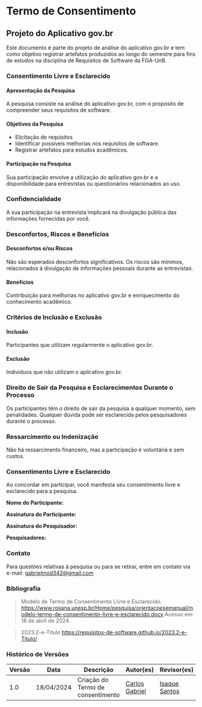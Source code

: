 # Termo de Consentimento

## Projeto do Aplicativo gov.br

Este documento é parte do projeto de análise do aplicativo gov.br e tem como objetivo registrar artefatos produzidos ao longo do semestre para fins de estudos na disciplina de Requisitos de Software da FGA-UnB.

### Consentimento Livre e Esclarecido

#### Apresentação da Pesquisa

A pesquisa consiste na análise do aplicativo gov.br, com o propósito de compreender seus requisitos de software.

#### Objetivos da Pesquisa

- Elicitação de requisitos
- Identificar possíveis melhorias nos requisitos de software.
- Registrar artefatos para estudos acadêmicos.

#### Participação na Pesquisa

Sua participação envolve a utilização do aplicativo gov.br e a disponibilidade para entrevistas ou questionários relacionados ao uso.

### Confidencialidade

A sua participação na entrevista implicará na divulgação pública das informações fornecidas por você.

### Desconfortos, Riscos e Benefícios

#### Desconfortos e/ou Riscos

Não são esperados desconfortos significativos. Os riscos são mínimos, relacionados à divulgação de informações pessoais durante as entrevistas.

#### Benefícios

Contribuição para melhorias no aplicativo gov.br e enriquecimento do conhecimento acadêmico.

### Critérios de Inclusão e Exclusão

#### Inclusão

Participantes que utilizam regularmente o aplicativo gov.br.

#### Exclusão

Indivíduos que não utilizam o aplicativo gov.br.

### Direito de Sair da Pesquisa e Esclarecimentos Durante o Processo

Os participantes têm o direito de sair da pesquisa a qualquer momento, sem penalidades. Qualquer dúvida pode ser esclarecida pelos pesquisadores durante o processo.

### Ressarcimento ou Indenização

Não há ressarcimento financeiro, mas a participação é voluntária e sem custos.

### Consentimento Livre e Esclarecido

Ao concordar em participar, você manifesta seu consentimento livre e esclarecido para a pesquisa.

**Nome do Participante:**

**Assinatura do Participante:**

**Assinatura do Pesquisador:**

**Pesquisadores:**

### Contato

Para questões relativas à pesquisa ou para se retirar, entre em contato via e-mail: gabrielmod342@gmail.com

### Bibliografia

> Modelo de Termo de Consentimento Livre e Esclarecido. https://www.rosana.unesp.br/Home/pesquisa/orientacoesemanual/modelo-termo-de-consentimento-livre-e-esclarecido.docx Acesso em: 18 de abril de 2024.

> 2023.2-e-Titulo https://requisitos-de-software.github.io/2023.2-e-Titulo/

### Histórico de Versões

| Versão | Data | Descrição | Autor(es) | Revisor(es) |
|--------|------|-----------|-----------|-------------|
| 1.0 | 18/04/2024 | Criação do Termo de consentimento | [Carlos Gabriel](https://github.com/TheCarlosRamos) | [Isaque Santos](https://github.com/IsaqueSH)  |
